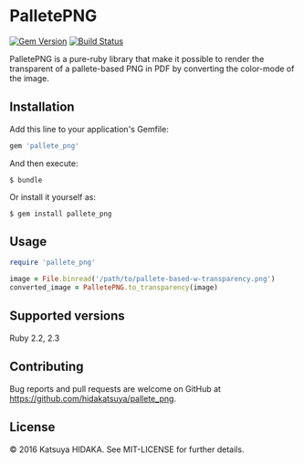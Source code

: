 # PalletePNG

[![Gem Version](https://badge.fury.io/rb/pallete_png.svg)](https://badge.fury.io/rb/pallete_png)
[![Build Status](https://travis-ci.org/hidakatsuya/pallete_png.svg?branch=master)](https://travis-ci.org/hidakatsuya/pallete_png)

PalletePNG is a pure-ruby library that make it possible to render the transparent of a pallete-based PNG in PDF by converting the color-mode of the image.

## Installation

Add this line to your application's Gemfile:

```ruby
gem 'pallete_png'
```

And then execute:

    $ bundle

Or install it yourself as:

    $ gem install pallete_png

## Usage

```ruby
require 'pallete_png'

image = File.binread('/path/to/pallete-based-w-transparency.png')
converted_image = PalletePNG.to_transparency(image)
```

## Supported versions

Ruby 2.2, 2.3

## Contributing

Bug reports and pull requests are welcome on GitHub at https://github.com/hidakatsuya/pallete_png.

## License

© 2016 Katsuya HIDAKA. See MIT-LICENSE for further details.
